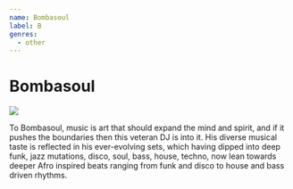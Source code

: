 ```yaml
---
name: Bombasoul
label: B
genres:
  - other
---
```


# Bombasoul

![](./assets/images/BOMBASOUL.jpg)

To Bombasoul, music is art that should expand the mind and spirit, and if it pushes the boundaries then this veteran DJ is into it. His diverse musical taste is reflected in his ever-evolving sets, which having dipped into deep funk, jazz mutations, disco, soul, bass, house, techno, now lean towards deeper Afro inspired beats ranging from funk and disco to house and bass driven rhythms. 
